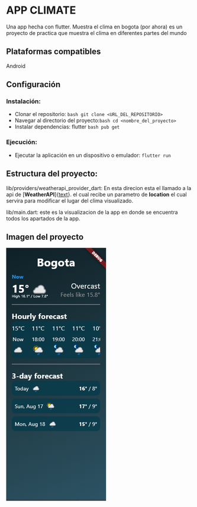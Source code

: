 # APP CLIMATE
Una app hecha con flutter. Muestra el clima en bogota (por ahora) es un proyecto de practica que muestra el clima en diferentes partes del mundo

## Plataformas compatibles
Android

## Configuración

### Instalación:
- Clonar el repositorio: ```bash git clone <URL_DEL_REPOSITORIO>```
- Navegar al directorio del proyecto:```bash cd <nombre_del_proyecto>```
- Instalar dependencias: flutter ```bash pub get```
### Ejecución:
- Ejecutar la aplicación en un dispositivo o emulador: ```flutter run```

## Estructura del proyecto:
lib/providers/weatherapi_provider_dart:
En esta direcion esta el llamado a la api de [**WeatherAPI**]{[text](https://www.weatherapi.com/api-explorer.aspx)}.
el cual recibe un parametro de **location** el cual servira para modificar el lugar del clima visualizado.

lib/main.dart:
este es la visualizacion de la app en donde se encuentra todos los apartados de la app.
## Imagen del proyecto
![AppImage](public/image-1.png)
